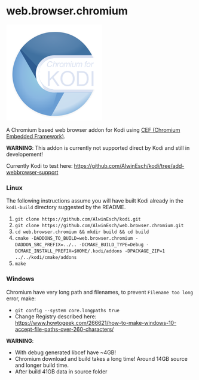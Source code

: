 # web.browser.chromium

![Logo](web.browser.chromium/resources/icon.png)

A Chromium based web browser addon for Kodi using [CEF (Chromium Embedded Framework)](https://bitbucket.org/chromiumembedded/cef/src/master/).


**WARNING**: This addon is currently not supported direct by Kodi and still in developement!

Currently Kodi to test here: https://github.com/AlwinEsch/kodi/tree/add-webbrowser-support

### Linux

The following instructions assume you will have built Kodi already in the `kodi-build` directory 
suggested by the README.

1. `git clone https://github.com/AlwinEsch/kodi.git`
2. `git clone https://github.com/AlwinEsch/web.browser.chromium.git`
3. `cd web.browser.chromium && mkdir build && cd build`
4. `cmake -DADDONS_TO_BUILD=web.browser.chromium -DADDON_SRC_PREFIX=../.. -DCMAKE_BUILD_TYPE=Debug -DCMAKE_INSTALL_PREFIX=$HOME/.kodi/addons -DPACKAGE_ZIP=1 ../../kodi/cmake/addons`
5. `make`

### Windows

Chromium have very long path and filenames, to prevent `Filename too long` error, make:
- `git config --system core.longpaths true`
- Change Registry described here: https://www.howtogeek.com/266621/how-to-make-windows-10-accept-file-paths-over-260-characters/

**WARNING**: 
- With debug generated libcef have ~4GB!
- Chromium download and build takes a long time! Around 14GB source and longer build time.
- After build 41GB data in source folder
